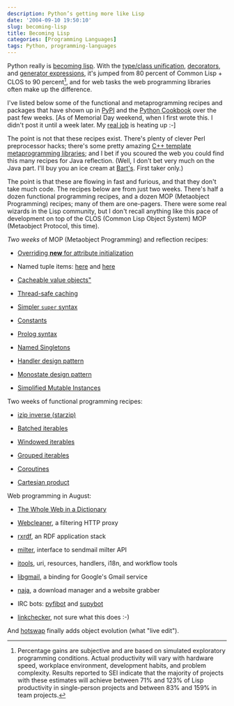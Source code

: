 ```yaml
---
description: Python’s getting more like Lisp
date: '2004-09-10 19:50:10'
slug: becoming-lisp
title: Becoming Lisp
categories: [Programming Languages]
tags: Python, programming-languages
---
```


Python really is [becoming lisp][google-becoming-lisp]. With the [type/class
unification](http://www.python.org/2.2/descrintro.html),
[decorators](http://www.python.org/cgi-bin/moinmoin/PythonDecorators), and
[generator expressions](http://www.python.org/peps/pep-0289.html), it's jumped
from 80 percent of Common Lisp + CLOS to 90 percent[^1], and for web tasks the
web programming libraries often make up the difference.

I've listed below some of the functional and metaprogramming recipes and
packages that have shown up in [PyPI](http://www.python.org/pypi) and the
[Python Cookbook](http://aspn.activestate.com/ASPN/Python/Cookbook/) over the
past few weeks. [As of Memorial Day weekend, when I first wrote this. I didn't
post it until a week later. My [real job](http://laszlosystems.com) is heating
up :-]

The point is not that these recipes exist. There's plenty of clever Perl
preprocessor hacks; there's some pretty amazing [C++ template metaprogramming
libraries](http://www.google.com/search?q=c%2B%2B+template+metaprogramming); and
I bet if you scoured the web you could find this many recipes for Java
reflection. (Well, I don't bet very much on the Java part. I'll buy you an ice
cream at
[Bart's](http://www.amherstarea.com/business/index.cfm/fa/showBusiness/CompanyID/138.cfm).
First taker only.)

The point is that these are flowing in fast and furious, and that they don't
take much code. The recipes below are from just two weeks. There's half a dozen
functional programming recipes, and a dozen MOP (Metaobject Programming)
recipes; many of them are one-pagers. There were some real wizards in the Lisp
community, but I don't recall anything like this pace of development on top of
the CLOS (Common Lisp Object System) MOP (Metaobject Protocol, this time).

_Two weeks_ of MOP (Metaobject Programming) and reflection recipes:

* [Overriding **new** for attribute initialization](http://aspn.activestate.com/ASPN/Cookbook/Python/Recipe/303059)

* Named tuple items: [here](http://aspn.activestate.com/ASPN/Cookbook/Python/Recipe/303439) and [here](http://aspn.activestate.com/ASPN/Cookbook/Python/Recipe/303481)

* [Cacheable value objects"](http://aspn.activestate.com/ASPN/Cookbook/Python/Recipe/302699)

* [Thread-safe caching](http://aspn.activestate.com/ASPN/Cookbook/Python/Recipe/302997)

* [Simpler `super` syntax](http://aspn.activestate.com/ASPN/Cookbook/Python/Recipe/286195)

* [Constants](http://aspn.activestate.com/ASPN/Cookbook/Python/Recipe/65207)

* [Prolog syntax](http://aspn.activestate.com/ASPN/Cookbook/Python/Recipe/303057)

* [Named Singletons](http://aspn.activestate.com/ASPN/Cookbook/Python/Recipe/286206)

* [Handler design pattern](http://aspn.activestate.com/ASPN/Cookbook/Python/Recipe/302422)

* [Monostate design pattern](http://aspn.activestate.com/ASPN/Cookbook/Python/Recipe/66531)

* [Simplified Mutable Instances](http://aspn.activestate.com/ASPN/Cookbook/Python/Recipe/299777)

Two weeks of functional programming recipes:

* [izip inverse (starzip)](http://aspn.activestate.com/ASPN/Cookbook/Python/Recipe/302325)

* [Batched iterables](http://aspn.activestate.com/ASPN/Cookbook/Python/Recipe/303279)

* [Windowed iterables](http://aspn.activestate.com/ASPN/Cookbook/Python/Recipe/299529)

* [Grouped iterables](http://aspn.activestate.com/ASPN/Cookbook/Python/Recipe/303060)

* [Coroutines](http://aspn.activestate.com/ASPN/Cookbook/Python/Recipe/300019)

* [Cartesian product](http://aspn.activestate.com/ASPN/Cookbook/Python/Recipe/302478)

Web programming in August:

* [The Whole Web in a Dictionary](http://www.mnot.net/blog/2004/07/31/http_py)

* [Webcleaner](http://webcleaner.sourceforge.net/), a filtering HTTP proxy

* [rxrdf](http://rx4rdf.sf.net/), an RDF application stack

* [milter](http://www.bmsi.com/python/milter.html), interface to sendmail milter API

* [itools](:http://sf.net/projects/lleu), uri, resources, handlers, i18n, and workflow tools

* [libgmail](http://libgmail.sourceforge.net/), a binding for Google's Gmail service

* [naja](http://www.keyphrene.com/), a download manager and a website grabber

* IRC bots: [pyfibot](http://tefra.fi/software/) and [supybot](http://supybot.sf.net/)

* [linkchecker](http://linkchecker.sourceforge.net/), not sure what this does :-)

And [hotswap](http://www.krause-software.de/python/) finally adds object
evolution (what "live edit").

[^1]: Percentage gains are subjective and are based on simulated exploratory
      programming conditions. Actual productivity will vary with hardware speed,
      workplace environment, development habits, and problem complexity. Results
      reported to SEI indicate that the majority of projects with these estimates will
      achieve between 71% and 123% of Lisp productivity in single-person projects and
      between 83% and 159% in team projects.

[google-becoming-lisp]: http://www.google.com/search?q=%22becoming+lisp%22
